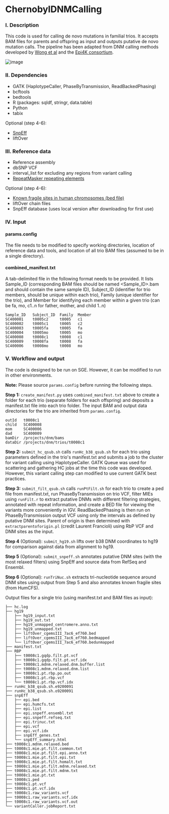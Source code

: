# ChernobylDNMCalling

### I. Description
This code is used for calling de novo mutations in familial trios. It accepts BAM files for parents and offspring as input and outputs putative de novo mutation calls. The pipeline has been adapted from DNM calling methods developed by [Wong et al](https://www.nature.com/articles/ncomms10486) and the [Epi4K consortium](https://www.nature.com/articles/nature12439).

![image](https://user-images.githubusercontent.com/2903359/110140571-39a1a180-7da2-11eb-9afe-de1d97099f01.png)

### II. Dependencies
* GATK (HaplotypeCaller, PhaseByTransmission, ReadBackedPhasing)
* bcftools
* bedtools
* R (packages: sqldf, stringr, data.table)
* Python
* tabix

Optional (step 4-6):
* [SnpEff](https://pcingola.github.io/SnpEff/)
* liftOver

### III. Reference data
* Reference assembly
* dbSNP VCF
* interval_list for excluding any regions from variant calling
* [RepeatMasker repeating elements](http://genome.ucsc.edu/cgi-bin/hgTrackUi?g=rmsk)

Optional (step 4-6):
* [Known fragile sites in human chromosomes (bed file)](https://webs.iiitd.edu.in/raghava/humcfs/download.html)
* liftOver chain files
* SnpEff database (uses local version after downloading for first use)

### IV. Input
#### params.config
The file needs to be modified to specify working directories, location of reference data and tools, and location of all trio BAM files (assumed to be in a single directory).

#### combined_manifest.txt
A tab-delimited file in the following format needs to be provided. It lists Sample_ID (corresponding BAM files should be named <Sample_ID>.bam and should contain the same sample ID), Subject_ID (identifier for trio members, should be unique within each trio), Family (unique identifier for the trio), and Member for identifying each member within a given trio (can be fa, mo, c1..n for father, mother, and child 1..n)

```
Sample_ID	Subject_ID  Family	Member
SC400001	t0005c2	    t0005	c1
SC400002	t0005c1	    t0005	c2
SC400003	t0005fa	    t0005	fa
SC400004	t0005mo	    t0005	mo
SC400008	t0008c1	    t0008	c1
SC400009	t0008fa	    t0008	fa
SC400006	t0008mo	    t0008	mo
```

### V. Workflow and output
The code is designed to be run on SGE. However, it can be modified to run in other environments.

**Note:** Please source `params.config` before running the following steps.

**Step 1:** `create_manifest.py` uses `combined_manifest.txt` above to create a folder for each trio (separate folders for each offspring) and deposits a manifest.txt file into each trio folder. The input BAM and output data directories for the trio are inherited from `params.config`.

```
outId	t0008c1
child	SC400008
mom	    SC400006
dad	    SC400009
bamDir	/projects/dnm/bams
dataDir	/projects/dnm/trios/t0008c1
```

**Step 2:** `submit_hc_qsub.sh` calls `runHc_b38_qsub.sh` for each trio using parameters defined in the trio's manifest.txt and submits a job to the cluster for variant calling using HaplotypeCaller. GATK Queue was used for scattering and gathering HC jobs at the time this code was developed. However, this variant calling step can modified to use current GATK best practices.

**Step 3:**  `submit_filt_qsub.sh` calls `runPtFilt.sh` for each trio to create a ped file from manifest.txt, run PhaseByTransmission on trio VCF, filter MIEs using `runFilt.r` to extract putative DNMs with different filtering strategies, annotated with repeat information, and create a BED file for viewing the variants more conveniently in IGV. ReadBackedPhasing is then run on PhaseByTransmission output VCF using only the intervals as defined by putative DNM sites. Parent of origin is then determined with `extractparentoforigin.pl` (credit Laurent Francioli) using RbP VCF and DNM sites as the input.

**Step 4** (Optional): `submit_hg19.sh` lifts over b38 DNM coordinates to hg19 for comparison against data from alignment to hg19.

**Step 5** (Optional): `submit_snpeff.sh` annotates putative DNM sites (with the most relaxed filters) using SnpEff and source data from RefSeq and Ensembl.

**Step 6** (Optional): `runTriNuc.sh` extracts tri-nucleotide sequence around DNM sites using output from Step 5 and also annotates known fragile sites (from HumCFS). 

Output files for a single trio (using manifest.txt and BAM files as input):
```
├── hc.log
├── hg19
│   ├── hg19_input.txt
│   ├── hg19_out.txt
│   ├── hg19_unmapped_centromere.anno.txt
│   ├── hg19_unmapped.txt
│   ├── liftOver_cgemsIII_7ac6_ef760.bed
│   ├── liftOver_cgemsIII_7ac6_ef760.bedmapped
│   └── liftOver_cgemsIII_7ac6_ef760.bedunmapped
├── manifest.txt
├── RBP
│   ├── t0008c1.gqdp.filt.pt.vcf
│   ├── t0008c1.gqdp.filt.pt.vcf.idx
│   ├── t0008c1.mdnm.relaxed.dnm.buffer.list
│   ├── t0008c1.mdnm.relaxed.dnm.list
│   ├── t0008c1.pt.rbp.po.out
│   ├── t0008c1.pt.rbp.vcf
│   └── t0008c1.pt.rbp.vcf.idx
├── runHc_b38_qsub.sh.e9200091
├── runHc_b38_qsub.sh.o9200091
├── snpEff
│   ├── epi.bed
│   ├── epi.humcfs.txt
│   ├── epi.list
│   ├── epi.snpeff.ensembl.txt
│   ├── epi.snpeff.refseq.txt
│   ├── epi.trinuc.txt
│   ├── epi.vcf
│   ├── epi.vcf.idx
│   ├── snpEff_genes.txt
│   └── snpEff_summary.html
├── t0008c1.mdnm.relaxed.bed
├── t0008c1.mie.pt.filt.common.txt
├── t0008c1.mie.pt.filt.epi.anno.txt
├── t0008c1.mie.pt.filt.epi.txt
├── t0008c1.mie.pt.filt.homalt.txt
├── t0008c1.mie.pt.filt.mdnm.relaxed.txt
├── t0008c1.mie.pt.filt.mdnm.txt
├── t0008c1.mie.pt.txt
├── t0008c1.ped
├── t0008c1.pt.vcf
├── t0008c1.pt.vcf.idx
├── t0008c1.raw_variants.vcf
├── t0008c1.raw_variants.vcf.idx
├── t0008c1.raw_variants.vcf.out
└── variantCaller.jobReport.txt
```
